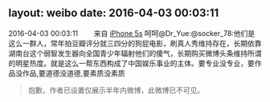 layout: weibo
date: 2016-04-03 00:03:11
---
<meta name="referrer" content="no-referrer" />

2016-04-03 00:03:11  &nbsp;&nbsp;&nbsp;&nbsp;&nbsp;&nbsp; 来自 <a href="sinaweibo://customweibosource" rel="nofollow">iPhone 5s</a>
呵呵@Dr_Yue:@socker_78:他们是这么一群人，常年拍豆瓣评分就三四分的狗屁电影，刷真人秀维持存在，长期依靠湖南台这个弱智发生器向全国青少年辐射他们的傻气，长期购买微博头条维持所谓的明星热度。就是这么一帮东西构成了中国娱乐事业的主体。要专业没专业，要作品没作品,要道德没道德,要素质没素质
>  抱歉，作者已设置仅展示半年内微博，此微博已不可见。 ​​​
